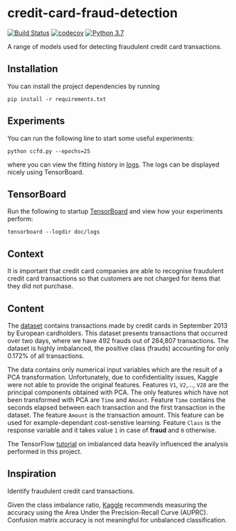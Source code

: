 # credit-card-fraud-detection
[![Build Status](https://travis-ci.com/brownc1995/credit-card-fraud-detection.svg?branch=master)](https://travis-ci.com/brownc1995/credit-card-fraud-detection)
[![codecov](https://codecov.io/gh/brownc1995/credit-card-fraud-detection/branch/master/graph/badge.svg)](https://codecov.io/gh/brownc1995/credit-card-fraud-detection)
[![Python 3.7](https://img.shields.io/badge/python-3.7-blue.svg)](https://www.python.org/downloads/release/python-370/)

A range of models used for detecting fraudulent credit card 
transactions.

## Installation
You can install the project dependencies by running

```shell script
pip install -r requirements.txt
```


## Experiments
You can run the following line to start some useful experiments:
```shell script
python ccfd.py --epochs=25
```
where you can view the fitting history in [logs](doc/logs). The logs
can be displayed nicely using TensorBoard.


## TensorBoard
Run the following to startup [TensorBoard](https://www.tensorflow.org/tensorboard) and view how your 
experiments perform:
```shell script
tensorboard --logdir doc/logs
``` 


## Context
It is important that credit card companies are able to recognise 
fraudulent credit card transactions so that customers are not 
charged for items that they did not purchase.


## Content
The [dataset](https://www.kaggle.com/mlg-ulb/creditcardfraud) contains transactions made by credit cards in 
September 2013 by European cardholders. This dataset presents 
transactions that occurred over two days, where we have 492 frauds 
out of 284,807 transactions. The dataset is highly imbalanced, 
the positive class (frauds) accounting for only 0.172% of all transactions.

The data contains only numerical input variables which are the result
of a PCA transformation. Unfortunately, due to confidentiality 
issues, Kaggle were not able to provide the original features. Features `V1`, `V2`,..., 
`V28` are the principal components obtained with PCA. The only 
features which have not been transformed with PCA are `Time` 
and `Amount`. Feature `Time` contains the seconds elapsed between 
each transaction and the first transaction in the dataset. The 
feature `Amount` is the transaction amount. This feature can be 
used for example-dependant cost-senstive learning. Feature `Class`
is the response variable and it takes value `1` in case of __fraud__ 
and `0` otherwise.

The TensorFlow [tutorial](https://www.tensorflow.org/tutorials/structured_data/imbalanced_data)
on imbalanced data heavily influenced the analysis performed in this project.


## Inspiration
Identify fraudulent credit card transactions.

Given the class imbalance ratio, [Kaggle](https://www.kaggle.com/mlg-ulb/creditcardfraud) 
recommends measuring the 
accuracy using the Area Under the Precision-Recall Curve (AUPRC). 
Confusion matrix accuracy is not meaningful for unbalanced 
classification.